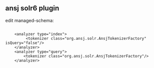 ## ansj solr6 plugin

edit managed-schema:
```

    <analyzer type="index">
         <tokenizer class="org.ansj.solr.AnsjTokenizerFactory"  isQuery="false"/>
    </analyzer>
    <analyzer type="query">
        <tokenizer class="org.ansj.solr.AnsjTokenizerFactory"/>
    </analyzer>
    
```
